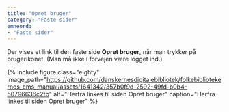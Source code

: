 ```yaml
---
title: "Opret bruger"
category: "Faste sider"
emneord:
- "Faste sider"
---
```


Der vises et link til den faste side **Opret bruger**, når man trykker på brugerikonet. (Man må ikke i forvejen være logget ind.)

{% include figure class="eighty" image_path="https://github.com/danskernesdigitalebibliotek/folkebibliotekernes_cms_manual/assets/1641342/357b0f9d-2592-49fd-b0b4-50796636c2fb" alt="Herfra linkes til siden Opret bruger" caption="Herfra linkes til siden Opret bruger" %}


